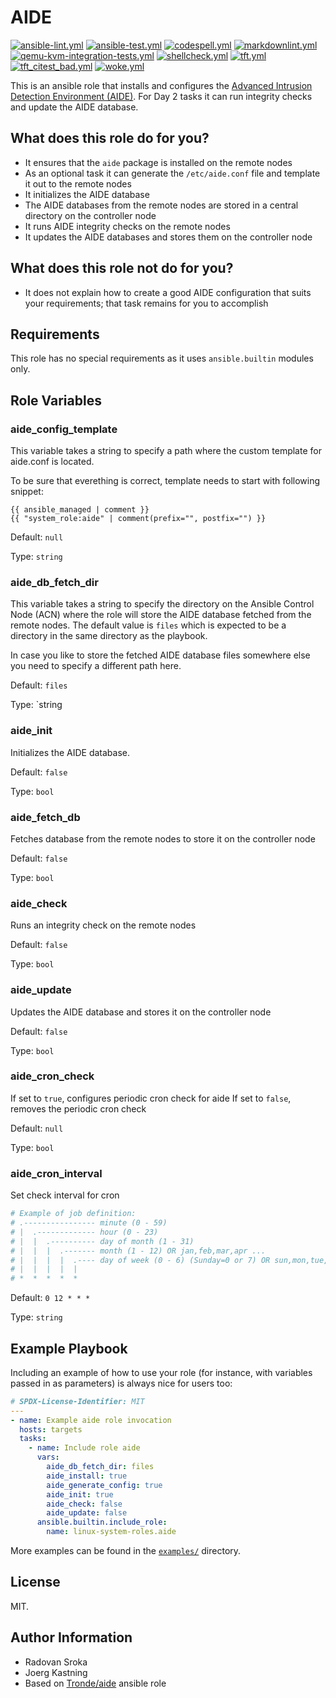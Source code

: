 # AIDE

[![ansible-lint.yml](https://github.com/linux-system-roles/aide/actions/workflows/ansible-lint.yml/badge.svg)](https://github.com/linux-system-roles/aide/actions/workflows/ansible-lint.yml) [![ansible-test.yml](https://github.com/linux-system-roles/aide/actions/workflows/ansible-test.yml/badge.svg)](https://github.com/linux-system-roles/aide/actions/workflows/ansible-test.yml) [![codespell.yml](https://github.com/linux-system-roles/aide/actions/workflows/codespell.yml/badge.svg)](https://github.com/linux-system-roles/aide/actions/workflows/codespell.yml) [![markdownlint.yml](https://github.com/linux-system-roles/aide/actions/workflows/markdownlint.yml/badge.svg)](https://github.com/linux-system-roles/aide/actions/workflows/markdownlint.yml) [![qemu-kvm-integration-tests.yml](https://github.com/linux-system-roles/aide/actions/workflows/qemu-kvm-integration-tests.yml/badge.svg)](https://github.com/linux-system-roles/aide/actions/workflows/qemu-kvm-integration-tests.yml) [![shellcheck.yml](https://github.com/linux-system-roles/aide/actions/workflows/shellcheck.yml/badge.svg)](https://github.com/linux-system-roles/aide/actions/workflows/shellcheck.yml) [![tft.yml](https://github.com/linux-system-roles/aide/actions/workflows/tft.yml/badge.svg)](https://github.com/linux-system-roles/aide/actions/workflows/tft.yml) [![tft_citest_bad.yml](https://github.com/linux-system-roles/aide/actions/workflows/tft_citest_bad.yml/badge.svg)](https://github.com/linux-system-roles/aide/actions/workflows/tft_citest_bad.yml) [![woke.yml](https://github.com/linux-system-roles/aide/actions/workflows/woke.yml/badge.svg)](https://github.com/linux-system-roles/aide/actions/workflows/woke.yml)

This is an ansible role that installs and configures the [Advanced Intrusion Detection Environment (AIDE)](https://aide.github.io). For Day 2 tasks it can run integrity checks and update the AIDE database.

## What does this role do for you?

* It ensures that the `aide` package is installed on the remote nodes
* As an optional task it can generate the `/etc/aide.conf` file and template it out to the remote nodes
* It initializes the AIDE database
* The AIDE databases from the remote nodes are stored in a central directory on the controller node
* It runs AIDE integrity checks on the remote nodes
* It updates the AIDE databases and stores them on the controller node

## What does this role not do for you?

* It does not explain how to create a good AIDE configuration that suits your requirements; that task remains for you to accomplish

## Requirements

This role has no special requirements as it uses `ansible.builtin` modules
only.

## Role Variables

### aide_config_template

This variable takes a string to specify a path where the custom template for aide.conf is located.

To be sure that everething is correct, template needs to start with following snippet:

``` jinja
{{ ansible_managed | comment }}
{{ "system_role:aide" | comment(prefix="", postfix="") }}
```

Default: `null`

Type: `string`

### aide_db_fetch_dir

This variable takes a string to specify the directory on the Ansible Control
Node (ACN) where the role will store the AIDE database fetched from the remote
nodes. The default value is `files` which is expected to be a directory in the
same directory as the playbook.

In case you like to store the fetched AIDE database files somewhere else you
need to specify a different path here.

Default: `files`

Type: `string

### aide_init

Initializes the AIDE database.

Default: `false`

Type: `bool`

### aide_fetch_db

Fetches database from the remote nodes to store it on the controller node

Default: `false`

Type: `bool`

### aide_check

Runs an integrity check on the remote nodes

Default: `false`

Type: `bool`

### aide_update

Updates the AIDE database and stores it on the controller node

Default: `false`

Type: `bool`

### aide_cron_check

If set to `true`, configures periodic cron check for aide
If set to `false`, removes the periodic cron check

Default: `null`

Type: `bool`

### aide_cron_interval

Set check interval for cron

``` yaml
# Example of job definition:
# .---------------- minute (0 - 59)
# |  .------------- hour (0 - 23)
# |  |  .---------- day of month (1 - 31)
# |  |  |  .------- month (1 - 12) OR jan,feb,mar,apr ...
# |  |  |  |  .---- day of week (0 - 6) (Sunday=0 or 7) OR sun,mon,tue,wed,thu,fri,sat
# |  |  |  |  |
# *  *  *  *  *
```

Default: `0 12 * * *`

Type: `string`

## Example Playbook

Including an example of how to use your role (for instance, with variables
passed in as parameters) is always nice for users too:

```yaml
# SPDX-License-Identifier: MIT
---
- name: Example aide role invocation
  hosts: targets
  tasks:
    - name: Include role aide
      vars:
        aide_db_fetch_dir: files
        aide_install: true
        aide_generate_config: true
        aide_init: true
        aide_check: false
        aide_update: false
      ansible.builtin.include_role:
        name: linux-system-roles.aide
```

More examples can be found in the [`examples/`](examples) directory.

## License

MIT.

## Author Information

* Radovan Sroka
* Joerg Kastning
* Based on [Tronde/aide](https://github.com/Tronde/aide) ansible role
